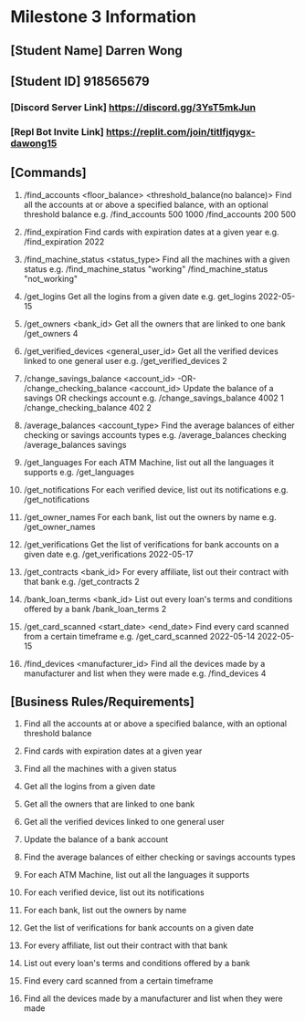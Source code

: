 # **Milestone 3 Information**
## **[Student Name] Darren Wong**
## **[Student ID] 918565679**

### **[Discord Server Link]** https://discord.gg/3YsT5mkJun
### **[Repl Bot Invite Link]** https://replit.com/join/titlfjqygx-dawong15

## **[Commands]**

1. /find_accounts <floor_balance> <threshold_balance(no balance)>
   Find all the accounts at or above a specified balance, with an optional threshold balance
e.g. /find_accounts 500 1000
     /find_accounts 200 500

2. /find_expiration <year>
   Find cards with expiration dates at a given year
   e.g. /find_expiration 2022

3. /find_machine_status <status_type>
   Find all the machines with a given status
e.g. /find_machine_status "working"
     /find_machine_status "not_working"

4. /get_logins <date>
   Get all the logins from a given date
e.g. get_logins 2022-05-15

5. /get_owners <bank_id>
   Get all the owners that are linked to one bank
   /get_owners 4

6. /get_verified_devices <general_user_id>
   Get all the verified devices linked to one general user
e.g. /get_verified_devices 2

7. /change_savings_balance <balance> <account_id> -OR- /change_checking_balance <balance> <account_id>
   Update the balance of a savings OR checkings account
e.g. /change_savings_balance 4002 1
     /change_checking_balance 402 2

8. /average_balances <account_type>
   Find the average balances of either checking or savings accounts types
e.g. /average_balances checking
     /average_balances savings

9. /get_languages
   For each ATM Machine, list out all the languages it supports
e.g. /get_languages

10. /get_notifications
    For each verified device, list out its notifications
e.g. /get_notifications

11. /get_owner_names
    For each bank, list out the owners by name
e.g. /get_owner_names

12. /get_verifications <date>
    Get the list of verifications for bank accounts on a given date
e.g. /get_verifications 2022-05-17

13. /get_contracts <bank_id>
    For every affiliate, list out their contract with that bank
e.g. /get_contracts 2

14. /bank_loan_terms <bank_id>
    List out every loan's terms and conditions offered by a bank
    /bank_loan_terms 2
  
15. /get_card_scanned <start_date> <end_date>
    Find every card scanned from a certain timeframe
e.g. /get_card_scanned 2022-05-14 2022-05-15

16. /find_devices <manufacturer_id>
    Find all the devices made by a manufacturer and list when they were made
e.g. /find_devices 4
  
## **[Business Rules/Requirements]**
1. Find all the accounts at or above a specified balance, with an optional threshold balance

2. Find cards with expiration dates at a given year

3. Find all the machines with a given status

4. Get all the logins from a given date

5. Get all the owners that are linked to one bank

6. Get all the verified devices linked to one general user

7. Update the balance of a bank account

8. Find the average balances of either checking or savings accounts types

9. For each ATM Machine, list out all the languages it supports

10. For each verified device, list out its notifications

11. For each bank, list out the owners by name

12. Get the list of verifications for bank accounts on a given date

13. For every affiliate, list out their contract with that bank

14. List out every loan's terms and conditions offered by a bank

15. Find every card scanned from a certain timeframe

16. Find all the devices made by a manufacturer and list when they were made
